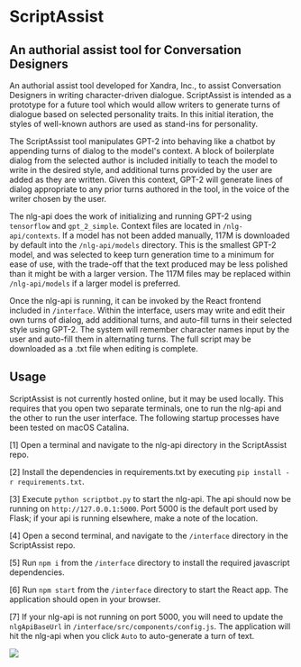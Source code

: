 # ScriptAssist
## An authorial assist tool for Conversation Designers

An authorial assist tool developed for Xandra, Inc., to assist Conversation Designers in writing character-driven dialogue. ScriptAssist is intended as a prototype for a future tool which would allow writers to generate turns of dialogue based on selected personality traits. In this initial iteration, the styles of well-known authors are used as stand-ins for personality.

The ScriptAssist tool manipulates GPT-2 into behaving like a chatbot by appending turns of dialog to the model's context. A block of boilerplate dialog from the selected author is included initially to teach the model to write in the desired style, and additional turns provided by the user are added as they are written. Given this context, GPT-2 will generate lines of dialog appropriate to any prior turns authored in the tool, in the voice of the writer chosen by the user.

The nlg-api does the work of initializing and running GPT-2 using ```tensorflow``` and ```gpt_2_simple```. Context files are located in ```/nlg-api/contexts```. If a model has not been added manually, 117M is downloaded by default into the ```/nlg-api/models``` directory. This is the smallest GPT-2 model, and was selected to keep turn generation time to a minimum for ease of use, with the trade-off that the text produced may be less polished than it might be with a larger version. The 117M files may be replaced within ```/nlg-api/models``` if a larger model is preferred.

Once the nlg-api is running, it can be invoked by the React frontend included in ```/interface```. Within the interface, users may write and edit their own turns of dialog, add additional turns, and auto-fill turns in their selected style using GPT-2. The system will remember character names input by the user and auto-fill them in alternating turns. The full script may be downloaded as a .txt file when editing is complete.


## Usage

ScriptAssist is not currently hosted online, but it may be used locally. This requires that you open two separate terminals, one to run the nlg-api and the other to run the user interface. The following startup processes have been tested on macOS Catalina.

[1] Open a terminal and navigate to the nlg-api directory in the ScriptAssist repo.

[2] Install the dependencies in requirements.txt by executing ```pip install -r requirements.txt```.

[3] Execute ```python scriptbot.py``` to start the nlg-api. The api should now be running on ```http://127.0.0.1:5000```. Port 5000 is the default port used by Flask; if your api is running elsewhere, make a note of the location.

[4] Open a second terminal, and navigate to the ```/interface``` directory in the ScriptAssist repo.

[5] Run ```npm i``` from the ```/interface``` directory to install the required javascript dependencies.

[6] Run ```npm start``` from the ```/interface``` directory to start the React app. The application should open in your browser.

[7] If your nlg-api is not running on port 5000, you will need to update the ```nlgApiBaseUrl``` in ```/interface/src/components/config.js```. The application will hit the nlg-api when you click ```Auto``` to auto-generate a turn of text.


![](https://github.com/sarah-schmoller/ScriptAssist/blob/main/demo.gif)